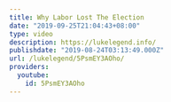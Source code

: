 ```yaml
---
title: Why Labor Lost The Election
date: "2019-09-25T21:04:43+08:00"
type: video
description: https://lukelegend.info/
publishdate: "2019-08-24T03:13:49.000Z"
url: /lukelegend/5PsmEY3AOho/
providers:
  youtube:
    id: 5PsmEY3AOho
---
```

